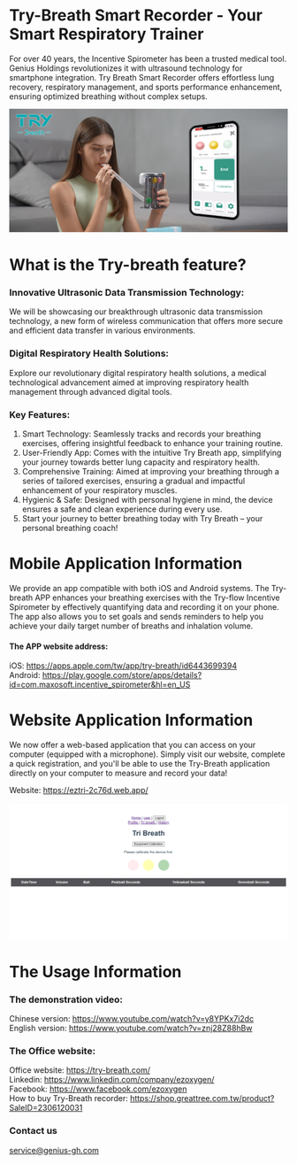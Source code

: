 # Try-Breath Smart Recorder - Your Smart Respiratory Trainer

For over 40 years, the Incentive Spirometer has been a trusted medical tool. Genius Holdings revolutionizes it with ultrasound technology for smartphone integration.
Try Breath Smart Recorder offers effortless lung recovery, respiratory management, and sports performance enhancement, ensuring optimized breathing without complex setups.

![image](https://github.com/ezoxygenTeam/Try-Breath/blob/main/demo%20photo/20231123-poster.jpg)

# What is the Try-breath feature?

### Innovative Ultrasonic Data Transmission Technology:  
We will be showcasing our breakthrough ultrasonic data transmission technology, a new form of wireless communication that offers more secure and efficient data transfer in various environments.
### Digital Respiratory Health Solutions:  
Explore our revolutionary digital respiratory health solutions, a medical technological advancement aimed at improving respiratory health management through advanced digital tools.

### Key Features:
1. Smart Technology: Seamlessly tracks and records your breathing exercises, offering insightful feedback to enhance your training routine.
2. User-Friendly App: Comes with the intuitive Try Breath app, simplifying your journey towards better lung capacity and respiratory health.
3. Comprehensive Training: Aimed at improving your breathing through a series of tailored exercises, ensuring a gradual and impactful enhancement of your respiratory muscles.
4. Hygienic & Safe: Designed with personal hygiene in mind, the device ensures a safe and clean experience during every use.
5. Start your journey to better breathing today with Try Breath – your personal breathing coach!

# Mobile Application Information

We provide an app compatible with both iOS and Android systems. The Try-breath APP enhances your breathing exercises with the Try-flow Incentive Spirometer by effectively quantifying data and recording it on your phone. The app also allows you to set goals and sends reminders to help you achieve your daily target number of breaths and inhalation volume.
#### The APP website address:  
iOS: https://apps.apple.com/tw/app/try-breath/id6443699394  
Android: https://play.google.com/store/apps/details?id=com.maxosoft.incentive_spirometer&hl=en_US  

# Website Application Information
We now offer a web-based application that you can access on your computer (equipped with a microphone). Simply visit our website, complete a quick registration, and you'll be able to use the Try-Breath application directly on your computer to measure and record your data!

Website:  https://eztri-2c76d.web.app/  

![image](https://github.com/ezoxygenTeam/Try-Breath/blob/main/demo%20photo/website_demo.png)


# The Usage Information
### The demonstration video:
Chinese version: https://www.youtube.com/watch?v=y8YPKx7i2dc  
English version: https://www.youtube.com/watch?v=znj28Z88hBw  

### The Office website:
Office website: https://try-breath.com/  
Linkedin: https://www.linkedin.com/company/ezoxygen/  
Facebook: https://www.facebook.com/ezoxygen  
How to buy Try-Breath recorder: https://shop.greattree.com.tw/product?SaleID=2306120031  

### Contact us
service@genius-gh.com

